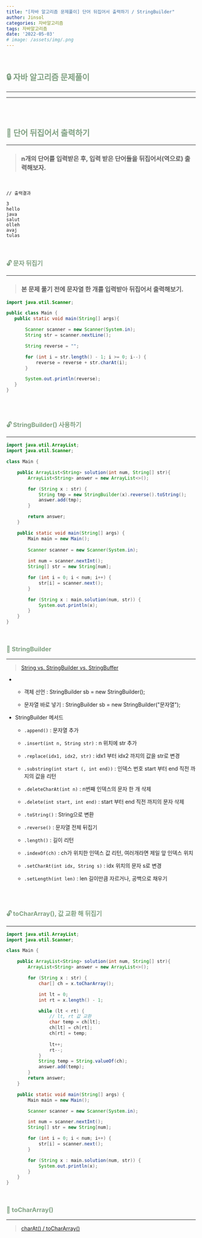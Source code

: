 ```yaml
---
title: "[자바 알고리즘 문제풀이] 단어 뒤집어서 출력하기 / StringBuilder"
author: Jinsol
categories: 자바알고리즘
tags: 자바알고리즘
date: '2022-05-03'
# image: /assets/img/.png
---
```


<br>

## <span style="color:#82A284">**🔒 자바 알고리즘 문제풀이**</span>
<hr>
<hr>

<br>
<br>

## <span style="color:#82A284">**🔐 단어 뒤집어서 출력하기**</span>
<hr>

> ### n개의 단어를 입력받은 후, 입력 받은 단어들을 뒤집어서(역으로) 출력해보자.

<br>

```
// 출력결과

3
hello
java
salut
olleh
avaj
tulas
```

<br>

### <span style="color:#82A284">**🔓 문자 뒤집기**</span>
<hr>

> ### 본 문제 풀기 전에 문자열 한 개를 입력받아 뒤집어서 출력해보기.

```java
import java.util.Scanner;

public class Main {
   public static void main(String[] args){

       Scanner scanner = new Scanner(System.in);
       String str = scanner.nextLine();

       String reverse = "";

       for (int i = str.length() - 1; i >= 0; i--) {
           reverse = reverse + str.charAt(i);
       }

       System.out.println(reverse);
   }
}
```

<br>
<br>

### <span style="color:#82A284">**🔓 StringBuilder() 사용하기**</span>
<hr>

```java
import java.util.ArrayList;
import java.util.Scanner;

class Main {

    public ArrayList<String> solution(int num, String[] str){
        ArrayList<String> answer = new ArrayList<>();

        for (String x : str) {
            String tmp = new StringBuilder(x).reverse().toString();
            answer.add(tmp);
        }

        return answer;
    }

    public static void main(String[] args) {
        Main main = new Main();
      
        Scanner scanner = new Scanner(System.in);
      
        int num = scanner.nextInt();
        String[] str = new String[num];

        for (int i = 0; i < num; i++) {
            str[i] = scanner.next();
        }

        for (String x : main.solution(num, str)) {
            System.out.println(x);
        }
    }
}
```

<br>

### <span style="color:#82A284">**🔑 StringBuilder**</span>
<hr>

> [String vs. StringBuilder vs. StringBuffer](https://losuif.github.io/2021/09/13/JAVA24.html)

-   - 객체 선언 : StringBuilder sb = new StringBuilder();

    - 문자열 바로 넣기 : StringBuilder sb = new StringBuilder("문자열");

- StringBuilder 메서드

    - `.append()` : 문자열 추가

    - `.insert(int n, String str)` : n 위치에 str 추가

    - `.replace(idx1, idx2, str)` : idx1 부터 idx2 까지의 값을 str로 변경

    - `.substring(int start (, int end))` : 인덱스 번호 start 부터 end 직전 까지의 값을 리턴

    - `.deleteCharAt(int n)` : n번째 인덱스의 문자 한 개 삭제

    - `.delete(int start, int end)` : start 부터 end 직전 까지의 문자 삭제

    - `.toString()` : String으로 변환 

    - `.reverse()` : 문자열 전체 뒤집기

    - `.length()` : 길이 리턴

    - `.indexOf(ch)` : ch가 위치한 인덱스 값 리턴, 여러개라면 제일 앞 인덱스 위치

    - `.setCharAt(int idx, String s)` : idx 위치의 문자 s로 변경

    - `.setLength(int len)` : len 길이만큼 자르거나, 공백으로 채우기


<br>
<br>

### <span style="color:#82A284">**🔓 toCharArray(), 값 교환 해 뒤집기**</span>
<hr>

```java
import java.util.ArrayList;
import java.util.Scanner;

class Main {

    public ArrayList<String> solution(int num, String[] str){
        ArrayList<String> answer = new ArrayList<>();

        for (String x : str) {
            char[] ch = x.toCharArray();

            int lt = 0;
            int rt = x.length() - 1;

            while (lt < rt) {
                // lt, rt 값 교환
                char temp = ch[lt];
                ch[lt] = ch[rt];
                ch[rt] = temp;
                
                lt++;
                rt--;
            }
            String temp = String.valueOf(ch);
            answer.add(temp);
        }
        return answer;
    }

    public static void main(String[] args) {
        Main main = new Main();

        Scanner scanner = new Scanner(System.in);

        int num = scanner.nextInt();
        String[] str = new String[num];

        for (int i = 0; i < num; i++) {
            str[i] = scanner.next();
        }

        for (String x : main.solution(num, str)) {
            System.out.println(x);
        }
    }
}
```

<br>

### <span style="color:#82A284">**🔑 toCharArray()**</span>
<hr>

> [charAt() / toCharArray()](https://losuif.github.io/2022/04/27/JavaAlgorithm01.html)